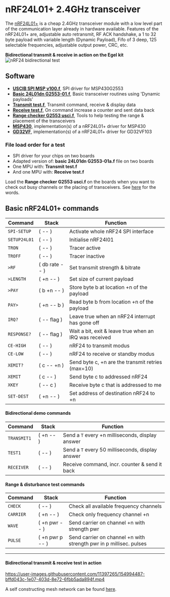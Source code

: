 # nRF24L01+ 2.4GHz transceiver

The [nRF24L01+](https://www.sparkfun.com/datasheets/Components/SMD/nRF24L01Pluss_Preliminary_Product_Specification_v1_0.pdf) is a cheap 2.4GHz transceiver module with a low level
part of the communication layer already in hardware available.
Features of the nRF24L01+ are, adjustable auto retransmit, RF ACK handshake, a 1 to 32 byte payload 
with variable length (Dynamic Payload), Fifo of 3 deep, 125 selectable frequencies, 
adjustable output power, CRC, etc.   

**Bidirectional transmit & receive in action on the Egel kit**
![nRF24 bidirectional test](https://user-images.githubusercontent.com/11397265/154851672-ad18f3f9-d11a-442c-b3bd-ba4cf5b9e943.jpg)


## Software

- [**USCIB SPI MSP v100.f**](https://github.com/project-forth-works/project-forth-works/blob/main/Communication-Protocols/SPI/MSP430/noForth/USCIB%20SPI%20MSP%20v100.f), SPI driver for MSP430G2553  
- [**Basic 24L01dn G2553-01.f**](basic%2024L01dn%20G2553-01.f), Basic transceiver routines using 'Dynamic payloads'  
- [**Transmit test.f**](Transmit%20test.f ), Transmit command, receive & display data  
- [**Receive test.f**](Receive%20test.f), On command increase a counter and sent data back  
- [**Range checker G2553 usci.f**](Range%20checker%20G2553%20usci.f), Tools to help testing the range & placement of the transceivers  
- [**MSP430**](MSP430), implementation(s) of a nRF24L01+ driver for MSP430  
- [**GD32VF**](GD32VF), implementation(s) of a nRF24L01+ driver for GD32VF103  


### File load order for a test
- SPI driver for your chips on two boards
- Adapted version of: **basic 24L01dn G2553-01a.f** file on two boards
- One MPU with: **Transmit test.f**
- And one MPU with: **Receive test.f**

Load the **Range checker G2553 usci.f** on the boards when you want to check out
busy channels or the placing of transceivers.
See [here](#custom_anchor_name) for the words.  


## Basic nRF24L01+ commands

|    Command     |      Stack      |           Function          |  
| ---------------| --------------- | --------------------------- |  
| `SPI-SETUP`    | ( -- )          | Activate whole nRF24 SPI interface |  
| `SETUP24L01`   | ( -- )          | Initialise nRF24l01 |  
| `TRON`         | ( -- )          | Tracer active |
| `TROFF`        | ( -- )          | Tracer inactive |
| `>RF`          | ( db rate -- )  | Set transmit strength & bitrate |  
| `>LENGTH`      | ( +n -- )       | Set size of current payload |  
| `>PAY`         | ( b +n -- )     | Store byte b at location +n of the payload |  
| `PAY>`         | ( +n -- b )     | Read byte b from location +n of the payload |  
| `IRQ?`         | ( -- flag )     | Leave true when an nRF24 interrupt has gone off |  
| `RESPONSE?`    | ( -- flag )     | Wait a bit, exit & leave true when an IRQ was received |  
| `CE-HIGH`      | ( -- )          | nRF24 to transmit modus |  
| `CE-LOW`       | ( -- )          | nRF24 to receive or standby modus |  
| `XEMIT?`       | ( c -- +n )     | Send byte c, +n are the transmit retries (max=10) |  
| `XEMIT`        | ( c -- )        | Send byte c to addressed nRF24 |  
| `XKEY`         | ( -- c )        | Receive byte c that is addressed to me |  
| `SET-DEST`     | ( +n -- )       | Set address of destination nRF24 to +n |  


#### Bidirectional demo commands

|    Command    |      Stack      |           Function          |  
| --------------| --------------- | --------------------------- |  
| `TRANSMIT1`    | ( +n -- )       | Send a `T` every +n milliseconds, display answer |  
| `TEST1`        | ( -- )          | Send a `T` every 50 milliseconds, display answer |  
| `RECEIVER`     | ( -- )          | Receive command, incr. counter & send it back |  

<a name="custom_anchor_name"></a>
 #### Range & disturbance test commands

|    Command     |       Stack      |           Function          |  
| ---------------| ---------------- | --------------------------- |  
| `CHECK`        | ( -- )           | Check all available frequency channels |  
| `CARRIER`      | ( +n -- )        | Check only frequency channel +n |  
| `WAVE`         | ( +n pwr -- )    | Send carrier on channel +n with strength pwr |  
| `PULSE`        | ( +n pwr p -- )  | Send carrier on channel +n with strength pwr in p millisec. pulses |  

   ***
   
#### Bidirectional transmit & receive test in action

https://user-images.githubusercontent.com/11397265/154994487-bffd043c-1e07-403d-8e72-6fbb5ada894f.mp4  

A self constructing mesh network can be found [here](../Mesh-network).
